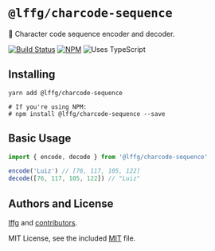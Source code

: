 # `@lffg/charcode-sequence`

📜 Character code sequence encoder and decoder.

[![Build Status](https://circleci.com/gh/lffg/charcode-sequence.svg?style=svg)](https://circleci.com/gh/lffg/charcode-sequence)
[![NPM](https://img.shields.io/npm/v/@lffg/charcode-sequence.svg?logo=npm)](https://npmjs.org/package/@lffg/charcode-sequence)
![Uses TypeScript](https://img.shields.io/badge/Uses-Typescript-294E80.svg)

## Installing

```shell
yarn add @lffg/charcode-sequence

# If you're using NPM:
# npm install @lffg/charcode-sequence --save
```

## Basic Usage

```typescript
import { encode, decode } from '@lffg/charcode-sequence'

encode('Luiz') // [76, 117, 105, 122]
decode([76, 117, 105, 122]) // "Luiz"
```

## Authors and License

[lffg](https://github.com/lffg) and [contributors](https://github.com/lffg/charcode-sequence/graphs/contributors).

MIT License, see the included [MIT](https://github.com/lffg/charcode-sequence/blob/master/LICENSE) file.
